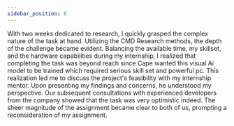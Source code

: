 ```yaml
---
sidebar_position: 6
---
```


With two weeks dedicated to research, I quickly grasped the complex nature of the task at hand. Utilizing the CMD Research methods, the depth of the challenge became evident. Balancing the available time, my skillset, and the hardware capabilities during my internship, I realized that completing the task was beyond reach since Cape wanted this visual Ai model to be trained which required serious skill set and powerful pc. This realization led me to discuss the project's feasibility with my internship mentor. Upon presenting my findings and concerns, he understood my perspective. Our subsequent consultations with experienced developers from the company showed that the task was very optimistic indeed. The sheer magnitude of the assignment became clear to both of us, prompting a reconsideration of my assignment.
